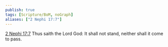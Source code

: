 ```yaml
---
publish: true
tags: [Scripture/BoM, noGraph]
aliases: ["2 Nephi 17:7"]
---
```

[2 Nephi 17:7](https://churchofjesuschrist.org/study/scriptures/bofm/2-ne/17?lang=eng&id=p7#p7) Thus saith the Lord God: It shall not stand, neither shall it come to pass.
